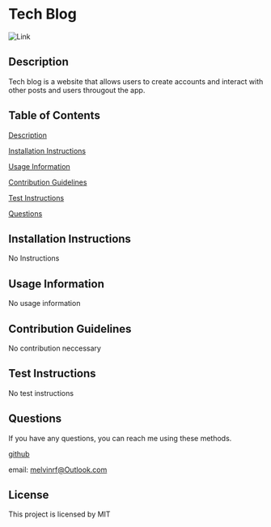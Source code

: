 # Tech Blog

![Link](https://img.shields.io/github/license/campe0n/readme_generator?label=MIT&message=MIT&style=flat-square)

## Description

Tech blog is a website that allows users to create accounts and interact with other posts and users througout the app.

## Table of Contents

[Description](#description)

[Installation Instructions](#installation-instructions)

[Usage Information](#usage-information)

[Contribution Guidelines](#contribution-guidelines)

[Test Instructions](#test-instructions)

[Questions](#questions)

## Installation Instructions

No Instructions

## Usage Information

No usage information

## Contribution Guidelines

No contribution neccessary

## Test Instructions

No test instructions

## Questions

If you have any questions, you can reach me using these methods.

[github](https://github.com/campe0n)

email: melvinrf@Outlook.com

## License

This project is licensed by MIT
